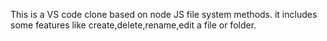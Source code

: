 This is a VS code clone based on node JS file system methods. it includes some features like create,delete,rename,edit a file or folder. 

